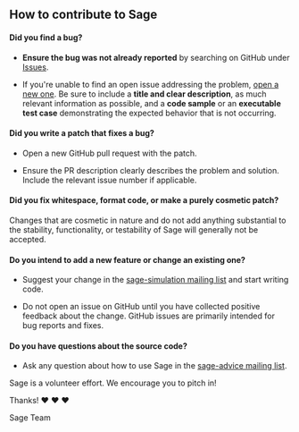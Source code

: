 ## How to contribute to Sage

#### **Did you find a bug?**

* **Ensure the bug was not already reported** by searching on GitHub under [Issues](https://github.com/SageSimulations/Sage/issues).

* If you're unable to find an open issue addressing the problem, [open a new one](https://github.com/SageSimulations/Sage/issues/new). Be sure to include a **title and clear description**, as much relevant information as possible, and a **code sample** or an **executable test case** demonstrating the expected behavior that is not occurring.

#### **Did you write a patch that fixes a bug?**

* Open a new GitHub pull request with the patch.

* Ensure the PR description clearly describes the problem and solution. Include the relevant issue number if applicable.

#### **Did you fix whitespace, format code, or make a purely cosmetic patch?**

Changes that are cosmetic in nature and do not add anything substantial to the stability, functionality, or testability of Sage will generally not be accepted.

#### **Do you intend to add a new feature or change an existing one?**

* Suggest your change in the [sage-simulation mailing list](https://groups.google.com/forum/?fromgroups#!forum/sage-simulation) and start writing code.

* Do not open an issue on GitHub until you have collected positive feedback about the change. GitHub issues are primarily intended for bug reports and fixes.

#### **Do you have questions about the source code?**

* Ask any question about how to use Sage in the [sage-advice mailing list](https://groups.google.com/forum/?fromgroups#!forum/sage-advice).

Sage is a volunteer effort. We encourage you to pitch in!

Thanks! :heart: :heart: :heart:

Sage Team
